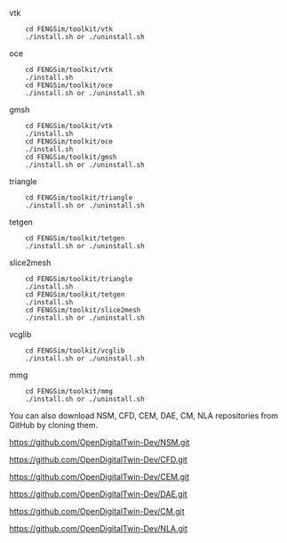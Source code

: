 vtk
```
	cd FENGSim/toolkit/vtk
	./install.sh or ./uninstall.sh
```
oce
```
	cd FENGSim/toolkit/vtk
	./install.sh
	cd FENGSim/toolkit/oce
	./install.sh or ./uninstall.sh
```
gmsh
```
	cd FENGSim/toolkit/vtk
	./install.sh
	cd FENGSim/toolkit/oce
	./install.sh
	cd FENGSim/toolkit/gmsh
	./install.sh or ./uninstall.sh
```
triangle
```
	cd FENGSim/toolkit/triangle
	./install.sh or ./uninstall.sh
```
tetgen
```
	cd FENGSim/toolkit/tetgen
	./install.sh or ./uninstall.sh
```
slice2mesh
```
	cd FENGSim/toolkit/triangle
	./install.sh
	cd FENGSim/toolkit/tetgen
	./install.sh
	cd FENGSim/toolkit/slice2mesh
	./install.sh or ./uninstall.sh
```
vcglib
```
	cd FENGSim/toolkit/vcglib
	./install.sh or ./uninstall.sh
```
mmg
```
	cd FENGSim/toolkit/mmg
	./install.sh or ./uninstall.sh
```

You can also download NSM, CFD, CEM, DAE, CM, NLA repositories from GitHub by cloning them.

https://github.com/OpenDigitalTwin-Dev/NSM.git

https://github.com/OpenDigitalTwin-Dev/CFD.git

https://github.com/OpenDigitalTwin-Dev/CEM.git

https://github.com/OpenDigitalTwin-Dev/DAE.git

https://github.com/OpenDigitalTwin-Dev/CM.git

https://github.com/OpenDigitalTwin-Dev/NLA.git


